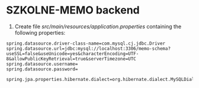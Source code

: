 # SZKOLNE-MEMO backend

1. Create file *src/main/resources/application.properties* containing the following properties:
```properties
spring.datasource.driver-class-name=com.mysql.cj.jdbc.Driver
spring.datasource.url=jdbc:mysql://localhost:3306/memo-schema?useSSL=false&useUnicode=yes&characterEncoding=UTF-8&allowPublicKeyRetrieval=true&serverTimezone=UTC
spring.datasource.username=
spring.datasource.password=

spring.jpa.properties.hibernate.dialect=org.hibernate.dialect.MySQLDialect
```